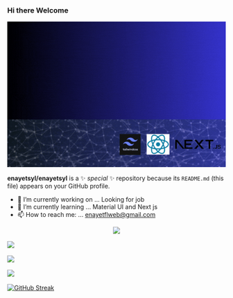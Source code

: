 ### Hi there Welcome

!["Md Enayetur Rahman](https://github.com/enayetsyl/enayetsyl/blob/main/assets/banner.gif)



**enayetsyl/enayetsyl** is a ✨ _special_ ✨ repository because its `README.md` (this file) appears on your GitHub profile.



- 🔭 I’m currently working on ... Looking for job
- 🌱 I’m currently learning ... Material UI and Next js
- 📫 How to reach me: ... enayetflweb@gmail.com


<p align="center">
  <a href="https://skillicons.dev">
    <img src="https://skillicons.dev/icons?i=git,css,express,firebase,github,html,js,nodejs,react,tailwind,vercel,vscode" />
  </a>
</p>

![](http://github-profile-summary-cards.vercel.app/api/cards/profile-details?username=enayetsyl&theme=transparent)

![](http://github-profile-summary-cards.vercel.app/api/cards/stats?username=enayetsyl&theme=transparent)

![](http://github-profile-summary-cards.vercel.app/api/cards/productive-time?username=enayetsyl&theme=transparent&utcOffset=8)


[![GitHub Streak](https://github-readme-streak-stats.herokuapp.com?user=enayetsyl&theme=ocean-gradient&hide_border=true&date_format=j%20M%5B%20Y%5D)](https://git.io/streak-stats)
